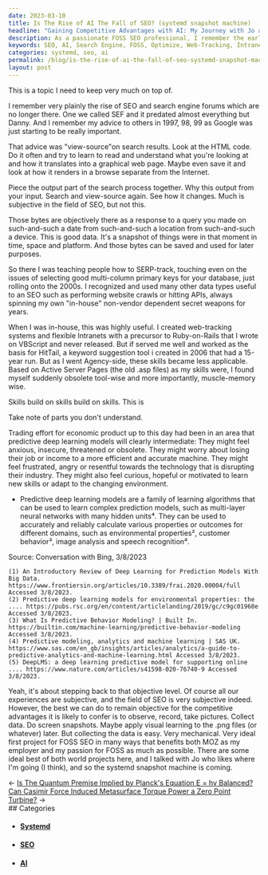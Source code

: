 ```yaml
---
date: 2023-03-10
title: Is The Rise of AI The Fall of SEO? (systemd snapshot machine)
headline: "Gaining Competitive Advantages with AI: My Journey with Jo and Systemd Snapshot Machine"
description: As a passionate FOSS SEO professional, I remember the early days of search engine forums and giving advice on how to optimize websites. With the rise of AI, I recognize that my skills are becoming less applicable and understand the anxiety this may cause. I discussed my idea of collecting data to gain competitive advantages with Jo, and am now working on a systemd snapshot machine.
keywords: SEO, AI, Search Engine, FOSS, Optimize, Web-Tracking, Intranet, VBScript, Keyword Suggestion, Observe, Record, Pictures, Collect Data, Systemd, Snapshot Machine
categories: systemd, seo, ai
permalink: /blog/is-the-rise-of-ai-the-fall-of-seo-systemd-snapshot-machine/
layout: post
---
```



This is a topic I need to keep very much on top of.

I remember very plainly the rise of SEO and search engine forums which are no longer there. One we called SEF and it predated almost everything but Danny. And I remember my advice to others in 1997, 98, 99 as Google was just starting to be really important.

That advice was "view-source"on search results. Look at the HTML code. Do it often and try to learn to read and understand what you're looking at and how it translates into a graphical web page. Maybe even save it and look at how it renders in a browse separate from the Internet.

Piece the output part of the search process together. Why this output from your input. Search and view-source again. See how it changes. Much is subjective in the field of SEO, but not this.

Those bytes are objectively there as a response to a query you made on such-and-such a date from such-and-such a location from such-and-such a device. This is good data. It's a snapshot of things were in that moment in time, space and platform. And those bytes can be saved and used for later purposes.

So there I was teaching people how to SERP-track, touching even on the issues of selecting good multi-column primary keys for your database, just rolling onto the 2000s. I recognized and used many other data types useful to an SEO such as performing website crawls or hitting APIs, always spinning my own "in-house" non-vendor dependent secret weapons for years.

When I was in-house, this was highly useful. I created web-tracking systems and flexible Intranets with a precursor to Ruby-on-Rails that I wrote on VBScript and never released. But if served me well and worked as the basis for HitTail, a keyword suggestion tool i created in 2006 that had a 15-year run. But as I went Agency-side, these skills became less applicable. Based on Active Server Pages (the old .asp files) as my skills were, I found myself suddenly obsolete tool-wise and more importantly, muscle-memory wise.

Skills build on skills build on skills. This is

Take note of parts you don't understand.

Trading effort for economic product up to this day had been in an area that predictive deep learning models will clearly intermediate: They might feel anxious, insecure, threatened or obsolete. They might worry about losing their job or income to a more efficient and accurate machine. They might feel frustrated, angry or resentful towards the technology that is disrupting their industry. They might also feel curious, hopeful or motivated to learn new skills or adapt to the changing environment.

- Predictive deep learning models are a family of learning algorithms that can be used to learn complex prediction models, such as multi-layer neural networks with many hidden units⁴. They can be used to accurately and reliably calculate various properties or outcomes for different domains, such as environmental properties², customer behavior³, image analysis and speech recognition⁴.

Source: Conversation with Bing, 3/8/2023

    (1) An Introductory Review of Deep Learning for Prediction Models With Big Data. https://www.frontiersin.org/articles/10.3389/frai.2020.00004/full Accessed 3/8/2023.
    (2) Predictive deep learning models for environmental properties: the .... https://pubs.rsc.org/en/content/articlelanding/2019/gc/c9gc01968e Accessed 3/8/2023.
    (3) What Is Predictive Behavior Modeling? | Built In. https://builtin.com/machine-learning/predictive-behavior-modeling Accessed 3/8/2023.
    (4) Predictive modeling, analytics and machine learning | SAS UK. https://www.sas.com/en_gb/insights/articles/analytics/a-guide-to-predictive-analytics-and-machine-learning.html Accessed 3/8/2023.
    (5) DeepLMS: a deep learning predictive model for supporting online .... https://www.nature.com/articles/s41598-020-76740-9 Accessed 3/8/2023.

Yeah, it's about stepping back to that objective level. Of course all our
experiences are subjective, and the field of SEO is very subjective indeed.
However, the best we can do to remain objective for the competitive advantages
it is likely to confer is to observe, record, take pictures. Collect data. Do
screen snapshots. Maybe apply visual learning to the .png files (or whatever)
later. But collecting the data is easy. Very mechanical. Very ideal first
project for FOSS SEO in many ways that benefits both MOZ as my employer and my
passion for FOSS as much as possible. There are some ideal best of both world
projects here, and I talked with Jo who likes where I'm going (I think), and so
the systemd snapshot machine is coming.


<div class="post-nav"><div class="post-nav-prev"><span class="arrow">&larr;&nbsp;</span><a href="/blog/is-the-quantum-premise-implied-by-planck-s-equation-e-hv-balanced">Is The Quantum Premise Implied by Planck's Equation E = hv Balanced?</a></div><div class="post-nav-next"><a href="/blog/can-casimir-force-induced-metasurface-torque-power-a-zero-point-turbine">Can Casimir Force Induced Metasurface Torque Power a Zero Point Turbine?</a><span class="arrow">&nbsp;&rarr;</span></div></div>
## Categories

<ul>
<li><h4><a href='/systemd/'>Systemd</a></h4></li>
<li><h4><a href='/seo/'>SEO</a></h4></li>
<li><h4><a href='/ai/'>AI</a></h4></li></ul>